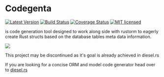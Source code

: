 # Codegenta

[![Latest Version](https://img.shields.io/crates/v/codegenta.svg)](https://crates.io/crates/codegenta)
[![Build Status](https://api.travis-ci.org/ivanceras/codegenta.svg)](https://travis-ci.org/ivanceras/codegenta)
[![Coverage Status](https://coveralls.io/repos/ivanceras/codegenta/badge.svg?branch=master&service=github)](https://coveralls.io/github/ivanceras/codegenta?branch=master)
[![MIT licensed](https://img.shields.io/badge/license-MIT-blue.svg)](./LICENSE)

is code generation tool designed to work along side with rustorm to eagerly create Rust structs based on the database tables meta data information.

![](https://raw.githubusercontent.com/ivanceras/codegenta/master/kutsinta.png)


This project may be discontinued as it's goal is already achieved in diesel.rs

If you are looking for a concise ORM and model code generator head over to [diesel.rs](https://diesel.rs)
